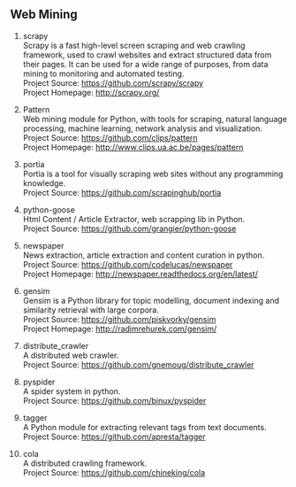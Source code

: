 ## Web Mining

1. scrapy  
Scrapy is a fast high-level screen scraping and web crawling framework, used to crawl websites and extract structured data from their pages. It can be used for a wide range of purposes, from data mining to monitoring and automated testing.  
Project Source: https://github.com/scrapy/scrapy  
Project Homepage: http://scrapy.org/

1. Pattern  
Web mining module for Python, with tools for scraping, natural language processing, machine learning, network analysis and visualization.  
Project Source: https://github.com/clips/pattern  
Project Homepage: http://www.clips.ua.ac.be/pages/pattern

1. portia  
Portia is a tool for visually scraping web sites without any programming knowledge.   
Project Source: https://github.com/scrapinghub/portia

1. python-goose   
Html Content / Article Extractor, web scrapping lib in Python.  
Project Source: https://github.com/grangier/python-goose

1. newspaper  
News extraction, article extraction and content curation in python.  
Project Source: https://github.com/codelucas/newspaper  
Project Homepage: http://newspaper.readthedocs.org/en/latest/ 

1. gensim  
Gensim is a Python library for topic modelling, document indexing and similarity retrieval with large corpora.   
Project Source: https://github.com/piskvorky/gensim  
Project Homepage: http://radimrehurek.com/gensim/  

1. distribute_crawler   
A distributed web crawler.    
Project Source: https://github.com/gnemoug/distribute_crawler     

1. pyspider   
A spider system in python.    
Project Source: https://github.com/binux/pyspider    

1. tagger    
A Python module for extracting relevant tags from text documents.    
Project Source: https://github.com/apresta/tagger  

1. cola    
A distributed crawling framework.    
Project Source: https://github.com/chineking/cola    
